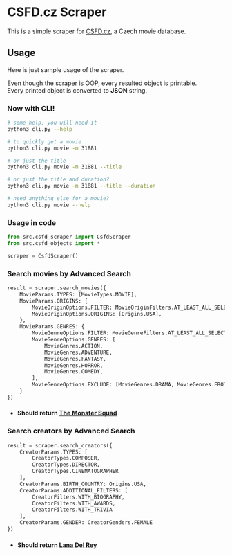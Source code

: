 # CSFD.cz Scraper

This is a simple scraper for [CSFD.cz](https://www.csfd.cz/), a Czech movie database.

## Usage
Here is just sample usage of the scraper.

Even though the scraper is OOP, every resulted object is printable.\
Every printed object is converted to **JSON** string.

### Now with CLI!
```bash
# some help, you will need it
python3 cli.py --help

# to quickly get a movie
python3 cli.py movie -m 31881

# or just the title
python3 cli.py movie -m 31881 --title

# or just the title and duration?
python3 cli.py movie -m 31881 --title --duration

# need anything else for a movie?
python3 cli.py movie --help
```

### Usage in code
```python
from src.csfd_scraper import CsfdScraper
from src.csfd_objects import *

scraper = CsfdScraper()
```

### Search movies by Advanced Search
```python
result = scraper.search_movies({
    MovieParams.TYPES: [MovieTypes.MOVIE],
    MovieParams.ORIGINS: {
        MovieOriginOptions.FILTER: MovieOriginFilters.AT_LEAST_ALL_SELECTED,
        MovieOriginOptions.ORIGINS: [Origins.USA],
    },
    MovieParams.GENRES: {
        MovieGenreOptions.FILTER: MovieGenreFilters.AT_LEAST_ALL_SELECTED,
        MovieGenreOptions.GENRES: [
            MovieGenres.ACTION,
            MovieGenres.ADVENTURE,
            MovieGenres.FANTASY,
            MovieGenres.HORROR,
            MovieGenres.COMEDY,
        ],
        MovieGenreOptions.EXCLUDE: [MovieGenres.DRAMA, MovieGenres.EROTIC]
    }
})
```
- #### Should return [The Monster Squad](https://www.csfd.cz/film/31881-zahrobni-komando/prehled/)

### Search creators by Advanced Search
```python
result = scraper.search_creators({
    CreatorParams.TYPES: [
        CreatorTypes.COMPOSER,
        CreatorTypes.DIRECTOR,
        CreatorTypes.CINEMATOGRAPHER
    ],
    CreatorParams.BIRTH_COUNTRY: Origins.USA,
    CreatorParams.ADDITIONAL_FILTERS: [
        CreatorFilters.WITH_BIOGRAPHY,
        CreatorFilters.WITH_AWARDS,
        CreatorFilters.WITH_TRIVIA
    ],
    CreatorParams.GENDER: CreatorGenders.FEMALE
})
```
- #### Should return [Lana Del Rey](https://www.csfd.cz/tvurce/84039-lana-del-rey/prehled/)
